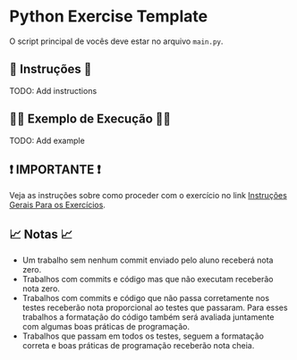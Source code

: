 # Python Exercise Template

O script principal de vocês deve estar no arquivo `main.py`.

## 📝 Instruções 📝

TODO: Add instructions

## 🧑‍💻 Exemplo de Execução 🧑‍💻

TODO: Add example

## ❗ IMPORTANTE ❗

Veja as instruções sobre como proceder com o exercício no link [Instruções Gerais Para os Exercícios](https://github.com/ProfRonan/python-exercise-instructions).

## 📈 Notas 📈

- Um trabalho sem nenhum commit enviado pelo aluno receberá nota zero.
- Trabalhos com commits e código mas que não executam receberão nota zero.
- Trabalhos com commits e código que não passa corretamente nos testes receberão nota proporcional ao testes que passaram.
  Para esses trabalhos a formatação do código também será avaliada juntamente com algumas boas práticas de programação.
- Trabalhos que passam em todos os testes, seguem a formatação correta e boas práticas de programação receberão nota cheia.
  